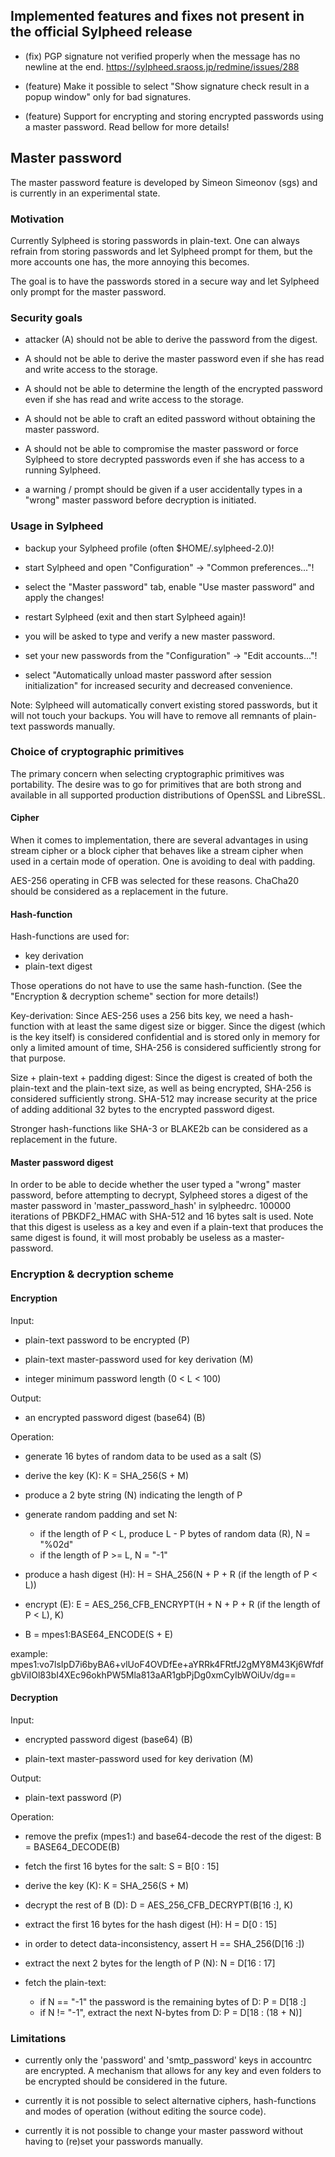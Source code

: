 ## Implemented features and fixes not present in the official Sylpheed release

- (fix)
  PGP signature not verified properly when the message has no newline
  at the end. https://sylpheed.sraoss.jp/redmine/issues/288

- (feature)
  Make it possible to select "Show signature check result in a popup window"
  only for bad signatures.

- (feature)
  Support for encrypting and storing encrypted passwords using a master password.
  Read bellow for more details!


## Master password

The master password feature is developed by Simeon Simeonov (sgs)
and is currently in an experimental state.


### Motivation

Currently Sylpheed is storing passwords in plain-text. One can always refrain
from storing passwords and let Sylpheed prompt for them, but the more accounts
one has, the more annoying this becomes.

The goal is to have the passwords stored in a secure way and let Sylpheed only
prompt for the master password.


### Security goals

- attacker (A) should not be able to derive the password from the digest.

- A should not be able to derive the master password even if she has
  read and write access to the storage.

- A should not be able to determine the length of the encrypted password
  even if she has read and write access to the storage.

- A should not be able to craft an edited password without obtaining the
  master password.

- A should not be able to compromise the master password or force Sylpheed
  to store decrypted passwords even if she has access to a running Sylpheed.

- a warning / prompt should be given if a user accidentally types in a "wrong"
  master password before decryption is initiated.


### Usage in Sylpheed

- backup your Sylpheed profile (often $HOME/.sylpheed-2.0)!

- start Sylpheed and open "Configuration" -> "Common preferences..."!

- select the "Master password" tab, enable "Use master password" and
  apply the changes!

- restart Sylpheed (exit and then start Sylpheed again)!

- you will be asked to type and verify a new master password.

- set your new passwords from the "Configuration" -> "Edit accounts..."!

- select "Automatically unload master password after session initialization"
  for increased security and decreased convenience.

Note:
Sylpheed will automatically convert existing stored passwords, but it will not
touch your backups. You will have to remove all remnants of plain-text
passwords manually.


### Choice of cryptographic primitives

The primary concern when selecting cryptographic primitives was portability.
The desire was to go for primitives that are both strong and available in all
supported production distributions of OpenSSL and LibreSSL.


#### Cipher

When it comes to implementation, there are several advantages in using stream
cipher or a block cipher that behaves like a stream cipher when used in a
certain mode of operation. One is avoiding to deal with padding.

AES-256 operating in CFB was selected for these reasons.
ChaCha20 should be considered as a replacement in the future.


#### Hash-function

Hash-functions are used for:
- key derivation
- plain-text digest

Those operations do not have to use the same hash-function.
(See the "Encryption & decryption scheme" section for more details!)

Key-derivation:
Since AES-256 uses a 256 bits key, we need a hash-function with at least
the same digest size or bigger.
Since the digest (which is the key itself) is considered confidential and is
stored only in memory for only a limited amount of time, SHA-256 is considered
sufficiently strong for that purpose.

Size + plain-text + padding digest:
Since the digest is created of both the plain-text and the plain-text size,
as well as being encrypted, SHA-256 is considered sufficiently strong.
SHA-512 may increase security at the price of adding additional 32 bytes
to the encrypted password digest.

Stronger hash-functions like SHA-3 or BLAKE2b can be considered as a
replacement in the future.


#### Master password digest

In order to be able to decide whether the user typed a "wrong" master password,
before attempting to decrypt, Sylpheed stores a digest of the master password
in 'master_password_hash' in sylpheedrc.
100000 iterations of PBKDF2_HMAC with SHA-512 and 16 bytes salt is used.
Note that this digest is useless as a key and even if a plain-text that
produces the same digest is found, it will most probably be useless as a
master-password.


### Encryption & decryption scheme


#### Encryption


Input:

- plain-text password to be encrypted (P)

- plain-text master-password used for key derivation (M)

- integer minimum password length (0 < L < 100)


Output:

- an encrypted password digest (base64) (B)


Operation:

- generate 16 bytes of random data to be used as a salt (S)

- derive the key (K): K = SHA_256(S + M)

- produce a 2 byte string (N) indicating the length of P

- generate random padding and set N:
  - if the length of P < L, produce L - P bytes of random data (R), N = "%02d"
  - if the length of P >= L, N = "-1"

- produce a hash digest (H): H = SHA_256(N + P + R (if the length of P < L))

- encrypt (E): E = AES_256_CFB_ENCRYPT(H + N + P + R (if the length of P < L), K)

- B = mpes1:BASE64_ENCODE(S + E)

example:
mpes1:vo7lsIpD7i6byBA6+vlUoF4OVDfEe+aYRRk4FRtfJ2gMY8M43Kj6WfdfgbViIOl83bI4XEc96okhPW5Mla813aAR1gbPjDg0xmCyIbWOiUv/dg==


#### Decryption


Input:

- encrypted password digest (base64) (B)

- plain-text master-password used for key derivation (M)


Output:

- plain-text password (P)


Operation:

- remove the prefix (mpes1:) and base64-decode the rest of the digest: B = BASE64_DECODE(B)

- fetch the first 16 bytes for the salt: S = B[0 : 15]

- derive the key (K): K = SHA_256(S + M)

- decrypt the rest of B (D): D = AES_256_CFB_DECRYPT(B[16 :], K)

- extract the first 16 bytes for the hash digest (H): H = D[0 : 15]

- in order to detect data-inconsistency, assert H == SHA_256(D[16 :])

- extract the next 2 bytes for the length of P (N): N = D[16 : 17]

- fetch the plain-text:
  - if N == "-1" the password is the remaining bytes of D: P = D[18 :]
  - if N != "-1", extract the next N-bytes from D: P = D[18 : (18 + N)]


### Limitations

- currently only the 'password' and 'smtp_password' keys in accountrc
  are encrypted.
  A mechanism that allows for any key and even folders to be encrypted
  should be considered in the future.

- currently it is not possible to select alternative ciphers, hash-functions
  and modes of operation (without editing the source code).

- currently it is not possible to change your master password without having to
  (re)set your passwords manually.

